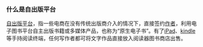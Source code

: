 ### 什么是自出版平台

[自出版平台](https://baike.baidu.com/item/自出版平台)，指一些电商在没有传统出版商介入的情况下，直接签约[作者](https://baike.baidu.com/item/作者/144157)，利用电子图书平台自主出版书籍或多媒体产品，也称为“原生电子书”。有了[iPad](https://baike.baidu.com/item/iPad)、[kindle](https://baike.baidu.com/item/kindle/10724509)等手持阅读终端，任何写作者都可将文字作品直接放入阅读器图书商店出售。